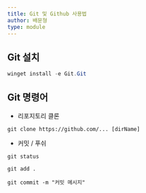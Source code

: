 ```yaml
---
title: Git 및 Github 사용법
author: 배문형
type: module
---
```


## Git 설치

```powershell
winget install -e Git.Git
```

## Git 명령어

- 리포지토리 클론

```shell
git clone https://github.com/... [dirName]
```

- 커밋 / 푸쉬

```shell
git status
```

```shell
git add .
```

```shell
git commit -m "커밋 메시지"
```

